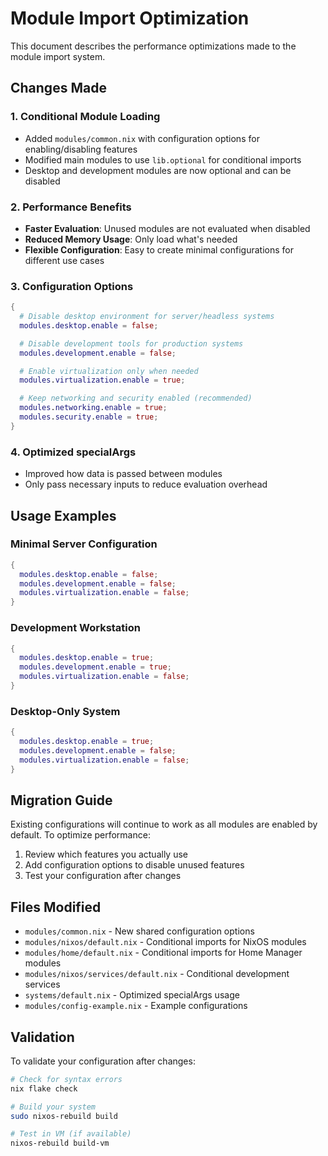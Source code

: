 # Module Import Optimization

This document describes the performance optimizations made to the module import system.

## Changes Made

### 1. Conditional Module Loading
- Added `modules/common.nix` with configuration options for enabling/disabling features
- Modified main modules to use `lib.optional` for conditional imports
- Desktop and development modules are now optional and can be disabled

### 2. Performance Benefits
- **Faster Evaluation**: Unused modules are not evaluated when disabled
- **Reduced Memory Usage**: Only load what's needed
- **Flexible Configuration**: Easy to create minimal configurations for different use cases

### 3. Configuration Options

```nix
{
  # Disable desktop environment for server/headless systems
  modules.desktop.enable = false;

  # Disable development tools for production systems
  modules.development.enable = false;

  # Enable virtualization only when needed
  modules.virtualization.enable = true;

  # Keep networking and security enabled (recommended)
  modules.networking.enable = true;
  modules.security.enable = true;
}
```

### 4. Optimized specialArgs
- Improved how data is passed between modules
- Only pass necessary inputs to reduce evaluation overhead

## Usage Examples

### Minimal Server Configuration
```nix
{
  modules.desktop.enable = false;
  modules.development.enable = false;
  modules.virtualization.enable = false;
}
```

### Development Workstation
```nix
{
  modules.desktop.enable = true;
  modules.development.enable = true;
  modules.virtualization.enable = false;
}
```

### Desktop-Only System
```nix
{
  modules.desktop.enable = true;
  modules.development.enable = false;
  modules.virtualization.enable = false;
}
```

## Migration Guide

Existing configurations will continue to work as all modules are enabled by default. To optimize performance:

1. Review which features you actually use
2. Add configuration options to disable unused features
3. Test your configuration after changes

## Files Modified

- `modules/common.nix` - New shared configuration options
- `modules/nixos/default.nix` - Conditional imports for NixOS modules
- `modules/home/default.nix` - Conditional imports for Home Manager modules
- `modules/nixos/services/default.nix` - Conditional development services
- `systems/default.nix` - Optimized specialArgs usage
- `modules/config-example.nix` - Example configurations

## Validation

To validate your configuration after changes:

```bash
# Check for syntax errors
nix flake check

# Build your system
sudo nixos-rebuild build

# Test in VM (if available)
nixos-rebuild build-vm
```

